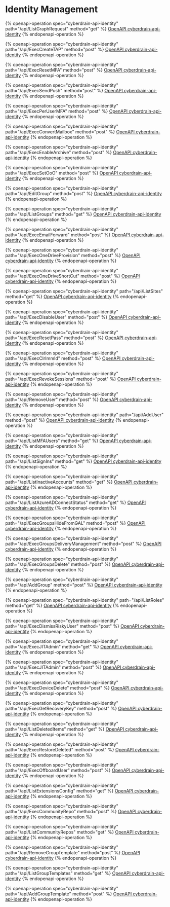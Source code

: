 # Identity Management

{% openapi-operation spec="cyberdrain-api-identity" path="/api/ListGraphRequest" method="get" %}
[OpenAPI cyberdrain-api-identity](https://raw.githubusercontent.com/KelvinTegelaar/CIPP-API/refs/heads/dev/Tools/identity-openapispec.json)
{% endopenapi-operation %}

{% openapi-operation spec="cyberdrain-api-identity" path="/api/ExecCreateTAP" method="post" %}
[OpenAPI cyberdrain-api-identity](https://raw.githubusercontent.com/KelvinTegelaar/CIPP-API/refs/heads/dev/Tools/identity-openapispec.json)
{% endopenapi-operation %}

{% openapi-operation spec="cyberdrain-api-identity" path="/api/ExecResetMFA" method="post" %}
[OpenAPI cyberdrain-api-identity](https://raw.githubusercontent.com/KelvinTegelaar/CIPP-API/refs/heads/dev/Tools/identity-openapispec.json)
{% endopenapi-operation %}

{% openapi-operation spec="cyberdrain-api-identity" path="/api/ExecSendPush" method="post" %}
[OpenAPI cyberdrain-api-identity](https://raw.githubusercontent.com/KelvinTegelaar/CIPP-API/refs/heads/dev/Tools/identity-openapispec.json)
{% endopenapi-operation %}

{% openapi-operation spec="cyberdrain-api-identity" path="/api/ExecPerUserMFA" method="post" %}
[OpenAPI cyberdrain-api-identity](https://raw.githubusercontent.com/KelvinTegelaar/CIPP-API/refs/heads/dev/Tools/identity-openapispec.json)
{% endopenapi-operation %}

{% openapi-operation spec="cyberdrain-api-identity" path="/api/ExecConvertMailbox" method="post" %}
[OpenAPI cyberdrain-api-identity](https://raw.githubusercontent.com/KelvinTegelaar/CIPP-API/refs/heads/dev/Tools/identity-openapispec.json)
{% endopenapi-operation %}

{% openapi-operation spec="cyberdrain-api-identity" path="/api/ExecEnableArchive" method="post" %}
[OpenAPI cyberdrain-api-identity](https://raw.githubusercontent.com/KelvinTegelaar/CIPP-API/refs/heads/dev/Tools/identity-openapispec.json)
{% endopenapi-operation %}

{% openapi-operation spec="cyberdrain-api-identity" path="/api/ExecSetOoO" method="post" %}
[OpenAPI cyberdrain-api-identity](https://raw.githubusercontent.com/KelvinTegelaar/CIPP-API/refs/heads/dev/Tools/identity-openapispec.json)
{% endopenapi-operation %}

{% openapi-operation spec="cyberdrain-api-identity" path="/api/EditGroup" method="post" %}
[OpenAPI cyberdrain-api-identity](https://raw.githubusercontent.com/KelvinTegelaar/CIPP-API/refs/heads/dev/Tools/identity-openapispec.json)
{% endopenapi-operation %}

{% openapi-operation spec="cyberdrain-api-identity" path="/api/ListGroups" method="get" %}
[OpenAPI cyberdrain-api-identity](https://raw.githubusercontent.com/KelvinTegelaar/CIPP-API/refs/heads/dev/Tools/identity-openapispec.json)
{% endopenapi-operation %}

{% openapi-operation spec="cyberdrain-api-identity" path="/api/ExecEmailForward" method="post" %}
[OpenAPI cyberdrain-api-identity](https://raw.githubusercontent.com/KelvinTegelaar/CIPP-API/refs/heads/dev/Tools/identity-openapispec.json)
{% endopenapi-operation %}

{% openapi-operation spec="cyberdrain-api-identity" path="/api/ExecOneDriveProvision" method="post" %}
[OpenAPI cyberdrain-api-identity](https://raw.githubusercontent.com/KelvinTegelaar/CIPP-API/refs/heads/dev/Tools/identity-openapispec.json)
{% endopenapi-operation %}

{% openapi-operation spec="cyberdrain-api-identity" path="/api/ExecOneDriveShortCut" method="post" %}
[OpenAPI cyberdrain-api-identity](https://raw.githubusercontent.com/KelvinTegelaar/CIPP-API/refs/heads/dev/Tools/identity-openapispec.json)
{% endopenapi-operation %}

{% openapi-operation spec="cyberdrain-api-identity" path="/api/ListSites" method="get" %}
[OpenAPI cyberdrain-api-identity](https://raw.githubusercontent.com/KelvinTegelaar/CIPP-API/refs/heads/dev/Tools/identity-openapispec.json)
{% endopenapi-operation %}

{% openapi-operation spec="cyberdrain-api-identity" path="/api/ExecDisableUser" method="post" %}
[OpenAPI cyberdrain-api-identity](https://raw.githubusercontent.com/KelvinTegelaar/CIPP-API/refs/heads/dev/Tools/identity-openapispec.json)
{% endopenapi-operation %}

{% openapi-operation spec="cyberdrain-api-identity" path="/api/ExecResetPass" method="post" %}
[OpenAPI cyberdrain-api-identity](https://raw.githubusercontent.com/KelvinTegelaar/CIPP-API/refs/heads/dev/Tools/identity-openapispec.json)
{% endopenapi-operation %}

{% openapi-operation spec="cyberdrain-api-identity" path="/api/ExecClrImmId" method="post" %}
[OpenAPI cyberdrain-api-identity](https://raw.githubusercontent.com/KelvinTegelaar/CIPP-API/refs/heads/dev/Tools/identity-openapispec.json)
{% endopenapi-operation %}

{% openapi-operation spec="cyberdrain-api-identity" path="/api/ExecRevokeSessions" method="post" %}
[OpenAPI cyberdrain-api-identity](https://raw.githubusercontent.com/KelvinTegelaar/CIPP-API/refs/heads/dev/Tools/identity-openapispec.json)
{% endopenapi-operation %}

{% openapi-operation spec="cyberdrain-api-identity" path="/api/RemoveUser" method="post" %}
[OpenAPI cyberdrain-api-identity](https://raw.githubusercontent.com/KelvinTegelaar/CIPP-API/refs/heads/dev/Tools/identity-openapispec.json)
{% endopenapi-operation %}

{% openapi-operation spec="cyberdrain-api-identity" path="/api/AddUser" method="post" %}
[OpenAPI cyberdrain-api-identity](https://raw.githubusercontent.com/KelvinTegelaar/CIPP-API/refs/heads/dev/Tools/identity-openapispec.json)
{% endopenapi-operation %}

{% openapi-operation spec="cyberdrain-api-identity" path="/api/ListMFAUsers" method="get" %}
[OpenAPI cyberdrain-api-identity](https://raw.githubusercontent.com/KelvinTegelaar/CIPP-API/refs/heads/dev/Tools/identity-openapispec.json)
{% endopenapi-operation %}

{% openapi-operation spec="cyberdrain-api-identity" path="/api/ListSignIns" method="get" %}
[OpenAPI cyberdrain-api-identity](https://raw.githubusercontent.com/KelvinTegelaar/CIPP-API/refs/heads/dev/Tools/identity-openapispec.json)
{% endopenapi-operation %}

{% openapi-operation spec="cyberdrain-api-identity" path="/api/ListInactiveAccounts" method="get" %}
[OpenAPI cyberdrain-api-identity](https://raw.githubusercontent.com/KelvinTegelaar/CIPP-API/refs/heads/dev/Tools/identity-openapispec.json)
{% endopenapi-operation %}

{% openapi-operation spec="cyberdrain-api-identity" path="/api/ListAzureADConnectStatus" method="get" %}
[OpenAPI cyberdrain-api-identity](https://raw.githubusercontent.com/KelvinTegelaar/CIPP-API/refs/heads/dev/Tools/identity-openapispec.json)
{% endopenapi-operation %}

{% openapi-operation spec="cyberdrain-api-identity" path="/api/ExecGroupsHideFromGAL" method="post" %}
[OpenAPI cyberdrain-api-identity](https://raw.githubusercontent.com/KelvinTegelaar/CIPP-API/refs/heads/dev/Tools/identity-openapispec.json)
{% endopenapi-operation %}

{% openapi-operation spec="cyberdrain-api-identity" path="/api/ExecGroupsDeliveryManagement" method="post" %}
[OpenAPI cyberdrain-api-identity](https://raw.githubusercontent.com/KelvinTegelaar/CIPP-API/refs/heads/dev/Tools/identity-openapispec.json)
{% endopenapi-operation %}

{% openapi-operation spec="cyberdrain-api-identity" path="/api/ExecGroupsDelete" method="post" %}
[OpenAPI cyberdrain-api-identity](https://raw.githubusercontent.com/KelvinTegelaar/CIPP-API/refs/heads/dev/Tools/identity-openapispec.json)
{% endopenapi-operation %}

{% openapi-operation spec="cyberdrain-api-identity" path="/api/AddGroup" method="post" %}
[OpenAPI cyberdrain-api-identity](https://raw.githubusercontent.com/KelvinTegelaar/CIPP-API/refs/heads/dev/Tools/identity-openapispec.json)
{% endopenapi-operation %}

{% openapi-operation spec="cyberdrain-api-identity" path="/api/ListRoles" method="get" %}
[OpenAPI cyberdrain-api-identity](https://raw.githubusercontent.com/KelvinTegelaar/CIPP-API/refs/heads/dev/Tools/identity-openapispec.json)
{% endopenapi-operation %}

{% openapi-operation spec="cyberdrain-api-identity" path="/api/ExecDismissRiskyUser" method="post" %}
[OpenAPI cyberdrain-api-identity](https://raw.githubusercontent.com/KelvinTegelaar/CIPP-API/refs/heads/dev/Tools/identity-openapispec.json)
{% endopenapi-operation %}

{% openapi-operation spec="cyberdrain-api-identity" path="/api/ExecJITAdmin" method="get" %}
[OpenAPI cyberdrain-api-identity](https://raw.githubusercontent.com/KelvinTegelaar/CIPP-API/refs/heads/dev/Tools/identity-openapispec.json)
{% endopenapi-operation %}

{% openapi-operation spec="cyberdrain-api-identity" path="/api/ExecJITAdmin" method="post" %}
[OpenAPI cyberdrain-api-identity](https://raw.githubusercontent.com/KelvinTegelaar/CIPP-API/refs/heads/dev/Tools/identity-openapispec.json)
{% endopenapi-operation %}

{% openapi-operation spec="cyberdrain-api-identity" path="/api/ExecDeviceDelete" method="post" %}
[OpenAPI cyberdrain-api-identity](https://raw.githubusercontent.com/KelvinTegelaar/CIPP-API/refs/heads/dev/Tools/identity-openapispec.json)
{% endopenapi-operation %}

{% openapi-operation spec="cyberdrain-api-identity" path="/api/ExecGetRecoveryKey" method="post" %}
[OpenAPI cyberdrain-api-identity](https://raw.githubusercontent.com/KelvinTegelaar/CIPP-API/refs/heads/dev/Tools/identity-openapispec.json)
{% endopenapi-operation %}

{% openapi-operation spec="cyberdrain-api-identity" path="/api/ListDeletedItems" method="get" %}
[OpenAPI cyberdrain-api-identity](https://raw.githubusercontent.com/KelvinTegelaar/CIPP-API/refs/heads/dev/Tools/identity-openapispec.json)
{% endopenapi-operation %}

{% openapi-operation spec="cyberdrain-api-identity" path="/api/ExecRestoreDeleted" method="post" %}
[OpenAPI cyberdrain-api-identity](https://raw.githubusercontent.com/KelvinTegelaar/CIPP-API/refs/heads/dev/Tools/identity-openapispec.json)
{% endopenapi-operation %}

{% openapi-operation spec="cyberdrain-api-identity" path="/api/ExecOffboardUser" method="post" %}
[OpenAPI cyberdrain-api-identity](https://raw.githubusercontent.com/KelvinTegelaar/CIPP-API/refs/heads/dev/Tools/identity-openapispec.json)
{% endopenapi-operation %}

{% openapi-operation spec="cyberdrain-api-identity" path="/api/ListExtensionsConfig" method="get" %}
[OpenAPI cyberdrain-api-identity](https://raw.githubusercontent.com/KelvinTegelaar/CIPP-API/refs/heads/dev/Tools/identity-openapispec.json)
{% endopenapi-operation %}

{% openapi-operation spec="cyberdrain-api-identity" path="/api/ExecCommunityRepo" method="post" %}
[OpenAPI cyberdrain-api-identity](https://raw.githubusercontent.com/KelvinTegelaar/CIPP-API/refs/heads/dev/Tools/identity-openapispec.json)
{% endopenapi-operation %}

{% openapi-operation spec="cyberdrain-api-identity" path="/api/ListCommunityRepos" method="get" %}
[OpenAPI cyberdrain-api-identity](https://raw.githubusercontent.com/KelvinTegelaar/CIPP-API/refs/heads/dev/Tools/identity-openapispec.json)
{% endopenapi-operation %}

{% openapi-operation spec="cyberdrain-api-identity" path="/api/RemoveGroupTemplate" method="post" %}
[OpenAPI cyberdrain-api-identity](https://raw.githubusercontent.com/KelvinTegelaar/CIPP-API/refs/heads/dev/Tools/identity-openapispec.json)
{% endopenapi-operation %}

{% openapi-operation spec="cyberdrain-api-identity" path="/api/ListGroupTemplates" method="get" %}
[OpenAPI cyberdrain-api-identity](https://raw.githubusercontent.com/KelvinTegelaar/CIPP-API/refs/heads/dev/Tools/identity-openapispec.json)
{% endopenapi-operation %}

{% openapi-operation spec="cyberdrain-api-identity" path="/api/AddGroupTemplate" method="post" %}
[OpenAPI cyberdrain-api-identity](https://raw.githubusercontent.com/KelvinTegelaar/CIPP-API/refs/heads/dev/Tools/identity-openapispec.json)
{% endopenapi-operation %}
